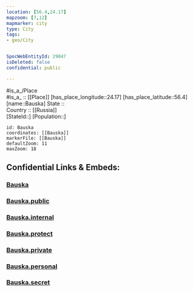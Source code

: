 ```yaml
---
location: [56.4,24.17] 
mapzoom: [7,12] 
mapmarker: city 
type: City
tags:
- geo/City


SpocWebEntityId: 29047
isDeleted: false
confidential: public

---
```

#is_a_/Place  
#is_a_ :: [[Place]] 
[has_place_longitude::24.17] 
[has_place_latitude::56.4] 
[name::Bauska] 
State ::  
Country :: [[Russia]]  
[StateId::] 
[Population::] 



```leaflet
id: Bauska
coordinates: [[Bauska]] 
markerFile: [[Bauska]] 
defaultZoom: 11 
maxZoom: 18
```


## Confidential Links & Embeds: 

### [Bauska](/_Standards/Earth/Continent/Europe/Europe~North/Latvia/Regions~Latvia/Zemgale/counties~Zemgale/Bauska/City/Bauska.md) 

### [Bauska.public](/_public/Earth/Continent/Europe/Europe~North/Latvia/Regions~Latvia/Zemgale/counties~Zemgale/Bauska/City/Bauska.public.md) 

### [Bauska.internal](/_internal/Earth/Continent/Europe/Europe~North/Latvia/Regions~Latvia/Zemgale/counties~Zemgale/Bauska/City/Bauska.internal.md) 

### [Bauska.protect](/_protect/Earth/Continent/Europe/Europe~North/Latvia/Regions~Latvia/Zemgale/counties~Zemgale/Bauska/City/Bauska.protect.md) 

### [Bauska.private](/_private/Earth/Continent/Europe/Europe~North/Latvia/Regions~Latvia/Zemgale/counties~Zemgale/Bauska/City/Bauska.private.md) 

### [Bauska.personal](/_personal/Earth/Continent/Europe/Europe~North/Latvia/Regions~Latvia/Zemgale/counties~Zemgale/Bauska/City/Bauska.personal.md) 

### [Bauska.secret](/_secret/Earth/Continent/Europe/Europe~North/Latvia/Regions~Latvia/Zemgale/counties~Zemgale/Bauska/City/Bauska.secret.md)

